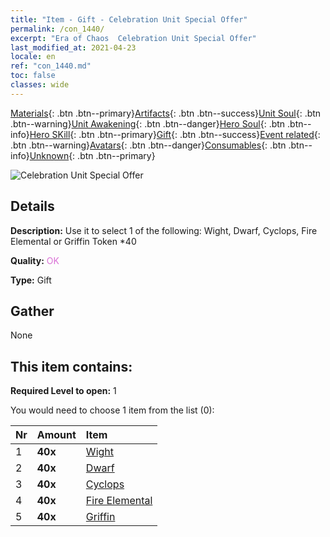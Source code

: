 ```yaml
---
title: "Item - Gift - Celebration Unit Special Offer"
permalink: /con_1440/
excerpt: "Era of Chaos  Celebration Unit Special Offer"
last_modified_at: 2021-04-23
locale: en
ref: "con_1440.md"
toc: false
classes: wide
---
```

 [Materials](/Items/){: .btn .btn--primary}[Artifacts](/Items/Artifacts/){: .btn .btn--success}[Unit Soul](/Items/UnitSoul/){: .btn .btn--warning}[Unit Awakening](/Items/UnitAwakening/){: .btn .btn--danger}[Hero Soul](/Items/HeroSoul/){: .btn .btn--info}[Hero SKill](/Items/HeroSkill/){: .btn .btn--primary}[Gift](/Items/Gift/){: .btn .btn--success}[Event related](/Items/Events/){: .btn .btn--warning}[Avatars](/Items/Avatars/){: .btn .btn--danger}[Consumables](/Items/Consumables/){: .btn .btn--info}[Unknown](/Items/Unknown/){: .btn .btn--primary}

 ![Celebration Unit Special Offer](/images/t/i_907054.png)

## Details
 **Description:** Use it to select 1 of the following: Wight, Dwarf, Cyclops, Fire Elemental or Griffin Token *40

 **Quality:** <span style="color: #DA70D6">OK</span>

 **Type:** Gift

## Gather

  None

## This item contains:

 **Required Level to open:** 1

 You would need to choose 1 item from the list (0):

  | Nr | Amount |     Item    |
  |:---|:-------|:------------|
  | 1 |  **40x** | [Wight](/Items/unt_210/) |  | 
  | 2 |  **40x** | [Dwarf](/Items/unt_200/) |  | 
  | 3 |  **40x** | [Cyclops](/Items/unt_222/) |  | 
  | 4 |  **40x** | [Fire Elemental](/Items/unt_265/) |  | 
  | 5 |  **40x** | [Griffin](/Items/unt_192/) |  | 
